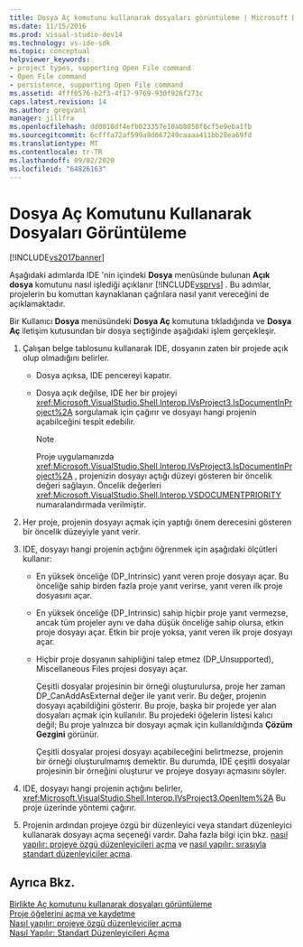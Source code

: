 ```yaml
---
title: Dosya Aç komutunu kullanarak dosyaları görüntüleme | Microsoft Docs
ms.date: 11/15/2016
ms.prod: visual-studio-dev14
ms.technology: vs-ide-sdk
ms.topic: conceptual
helpviewer_keywords:
- project types, supporting Open File command
- Open File command
- persistence, supporting Open File command
ms.assetid: 4fff0576-b2f3-4f17-9769-930f926f273c
caps.latest.revision: 14
ms.author: gregvanl
manager: jillfra
ms.openlocfilehash: dd0018df4efb023357e10ab8050f6cf5e9eba1fb
ms.sourcegitcommit: 6cfffa72af599a9d667249caaaa411bb28ea69fd
ms.translationtype: MT
ms.contentlocale: tr-TR
ms.lasthandoff: 09/02/2020
ms.locfileid: "64826163"
---
```

# <a name="displaying-files-by-using-the-open-file-command"></a>Dosya Aç Komutunu Kullanarak Dosyaları Görüntüleme
[!INCLUDE[vs2017banner](../../includes/vs2017banner.md)]

Aşağıdaki adımlarda IDE 'nin içindeki **Dosya** menüsünde bulunan **Açık dosya** komutunu nasıl işlediği açıklanır [!INCLUDE[vsprvs](../../includes/vsprvs-md.md)] . Bu adımlar, projelerin bu komuttan kaynaklanan çağrılara nasıl yanıt vereceğini de açıklamaktadır.  
  
 Bir Kullanıcı **Dosya** menüsündeki **Dosya Aç** komutuna tıkladığında ve **Dosya Aç** iletişim kutusundan bir dosya seçtiğinde aşağıdaki işlem gerçekleşir.  
  
1. Çalışan belge tablosunu kullanarak IDE, dosyanın zaten bir projede açık olup olmadığını belirler.  
  
    - Dosya açıksa, IDE pencereyi kapatır.  
  
    - Dosya açık değilse, IDE her bir projeyi <xref:Microsoft.VisualStudio.Shell.Interop.IVsProject3.IsDocumentInProject%2A> sorgulamak için çağırır ve dosyayı hangi projenin açabilceğini tespit edebilir.  
  
        > [!NOTE]
        > Proje uygulamanızda <xref:Microsoft.VisualStudio.Shell.Interop.IVsProject3.IsDocumentInProject%2A> , projenizin dosyayı açtığı düzeyi gösteren bir öncelik değeri sağlayın. Öncelik değerleri <xref:Microsoft.VisualStudio.Shell.Interop.VSDOCUMENTPRIORITY> numaralandırmada verilmiştir.  
  
2. Her proje, projenin dosyayı açmak için yaptığı önem derecesini gösteren bir öncelik düzeyiyle yanıt verir.  
  
3. IDE, dosyayı hangi projenin açtığını öğrenmek için aşağıdaki ölçütleri kullanır:  
  
    - En yüksek önceliğe (DP_Intrinsic) yanıt veren proje dosyayı açar. Bu önceliğe sahip birden fazla proje yanıt verirse, yanıt veren ilk proje dosyasını açar.  
  
    - En yüksek önceliğe (DP_Intrinsic) sahip hiçbir proje yanıt vermezse, ancak tüm projeler aynı ve daha düşük önceliğe sahip olursa, etkin proje dosyayı açar. Etkin bir proje yoksa, yanıt veren ilk proje dosyayı açar.  
  
    - Hiçbir proje dosyanın sahipliğini talep etmez (DP_Unsupported), Miscellaneous Files projesi dosyayı açar.  
  
         Çeşitli dosyalar projesinin bir örneği oluşturulursa, proje her zaman DP_CanAddAsExternal değer ile yanıt verir. Bu değer, projenin dosyayı açabildiğini gösterir. Bu proje, başka bir projede yer alan dosyaları açmak için kullanılır. Bu projedeki öğelerin listesi kalıcı değil; Bu proje yalnızca bir dosyayı açmak için kullanıldığında **Çözüm Gezgini** görünür.  
  
         Çeşitli dosyalar projesi dosyayı açabileceğini belirtmezse, projenin bir örneği oluşturulmamış demektir. Bu durumda, IDE çeşitli dosyalar projesinin bir örneğini oluşturur ve projeye dosyayı açmasını söyler.  
  
4. IDE, dosyayı hangi projenin açtığını belirler, <xref:Microsoft.VisualStudio.Shell.Interop.IVsProject3.OpenItem%2A> Bu proje üzerinde yöntemi çağırır.  
  
5. Projenin ardından projeye özgü bir düzenleyici veya standart düzenleyici kullanarak dosyayı açma seçeneği vardır. Daha fazla bilgi için bkz. [nasıl yapılır: projeye özgü düzenleyicileri açma](../../extensibility/how-to-open-project-specific-editors.md) ve [nasıl yapılır: sırasıyla standart düzenleyiciler açma](../../extensibility/how-to-open-standard-editors.md).  
  
## <a name="see-also"></a>Ayrıca Bkz.  
 [Birlikte Aç komutunu kullanarak dosyaları görüntüleme](../../extensibility/internals/displaying-files-by-using-the-open-with-command.md)   
 [Proje öğelerini açma ve kaydetme](../../extensibility/internals/opening-and-saving-project-items.md)   
 [Nasıl yapılır: projeye özgü düzenleyiciler açma](../../extensibility/how-to-open-project-specific-editors.md)   
 [Nasıl Yapılır: Standart Düzenleyicileri Açma](../../extensibility/how-to-open-standard-editors.md)
